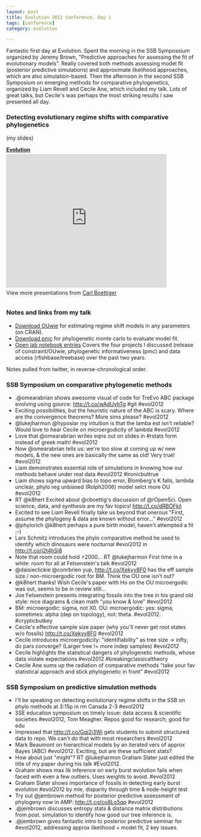```yaml
---
layout: post
title: Evolution 2012 Conference, Day 1
tags: [conference]
category: evolution

---
```


Fantastic first day at Evolution.  Spent the morning in the SSB Sympossium organized by Jeremy Brown, "Predictive approaches for assessing the fit of evolutionary models".  Really covered both methods assessing model fit (posterior predictive simulations) and approximate likelihood approaches, which are also simulation-based.  Then the afternoon in the second SSB Symposium on emerging methods for comparative phylogenetics, organized by Liam Revell and Cecile Ane, which included my talk.  Lots of great talks, but Cecile's was perhaps the most striking results I saw presented all day.  

### Detecting evolutionary regime shifts with comparative phylogenetics 

(my slides)

<div style="width:425px" id="__ss_13576088"> <strong style="display:block;margin:12px 0 4px"><a href="http://www.slideshare.net/cboettig/evolution-13576088" title="Evolution" target="_blank">Evolution</a></strong> <iframe src="http://www.slideshare.net/slideshow/embed_code/13576088" width="425" height="355" frameborder="0" marginwidth="0" marginheight="0" scrolling="no" style="border:1px solid #CCC;border-width:1px 1px 0" allowfullscreen></iframe> <div style="padding:5px 0 12px"> View more presentations from <a href="http://www.slideshare.net/cboettig" target="_blank">Carl Boettiger</a> </div> </div>

### Notes and links from my talk

* [Download OUwie](cran.r-project.org/web/packages/OUwie/index.html) for estimating regime shift models in any parameters (on CRAN).
* [Download pmc](http://cran.r-project.org/web/packages/pmc/index.html) for phylogenetic monte carlo to evaluate model fit.  
* [Open lab notebook entries](http://www.carlboettiger.info/wordpress/archives/category/phylogenetics) Covers the four projects I discussed (release of constraint/OUwie, phylogenetic informativeness (pmc) and data access (rfishbase/treebase) over the past two years.  


Notes pulled from twitter, in reverse-chronological order.

### SSB Symposium on comparative phylogenetic methods

* .@omearabrian shows awesome visual of code for TreEvo ABC package evolving using gource: http://t.co/wAdUyhTg #git #evol2012
* Exciting possibilities, but the heuristic nature of the ABC is scary.  Where are the convergence theorems? More sims please? #evol2012
* @lukejharmon @hyposlar my intuition is that the lamba est isn't reliable?  Would love to hear Cecile on  microergodicity of lambda #evol2012
* Love that @omearabrian writes eqns out on slides in #rstats form instead of greek math! #evol2012
* Now @omearabrian tells us: we're too slow at coming up w/ new models, &amp; the new ones are basically the same as old! Very true! #evol2012
* Liam demonstrates essential role of simulations in knowing how our methods behave under real data #evol2012 #ironicbuttrue
* Liam shows sigma upward bias to topo error, Blomberg's K falls, lambda unclear, phylo reg unbiased (Rolph2006) model selct more OU #evol2012
* RT @k8hert Excited about @cboettig's discussion of @rOpenSci. Open science, data, and synthesis are my fav topics! http://t.co/dRBOFkil
* Excited to see Liam Revell finally take us beyond that onerous "First, assume the phylogeny &amp; data are known without error..." #evol2012
* @phylorich @k8hert perhaps a pure birth model, haven't attempted a fit ;-)
* Lars Schmitz introduces the phylo comparative method he used to identify which dinosaurs were nocturnal #evol2012 in http://t.co/j2t4hSj8
* Note that room could hold &gt;2000... RT @lukejharmon First time in a while: room for all at Felsenstein's talk #evol2012
* @daisieclickie @conrbrien yup, http://t.co/Xekyy8F0 has the eff sample size / non-microergodic root for BM.  Think the OU one isn't out?
* @k8hert thanks! Wish Cecile's paper with Ho on the OU microergodic was out, seems to be in review still...
* Joe Felsenstein presents integrating fossils into the tree in his grand old style: nice diagrams &amp;  clean math "you know &amp; love" #evol2012
* BM:  microergodic: sigma, not X0. OU: microergodic: yes: sigma, sometimes: alpha (dep on topology), not: theta. #evol2012. #crypticbutkey
* Cecile's effective sample size paper (why you'll never get root states w/o fossils) http://t.co/Xekyy8F0 #evol2012
* Cecile introduces microergodicity: "identifiability" as tree size -&gt; infty, do pars converge?  (Larger tree != more indep samples) #evol2012
* Cecile highlights the statistical dangers of phylogenetic methods, whose data violate expectations #evol2012 #breakingclassicaltheory
* Cecile Ane sums up the radiation of comparative methods "take your fav statistical approach and stick phylogenetic in front" #evol2012

### SSB Symposium on predictive simulation methods

* I'll be speaking on detecting evolutionary regime shifts in the SSB on phylo methods at 3:15p in rm Canada 2-3 #evol2012
* SSE education symposium on timely issue: data access &amp; scientific societies #evol2012, Tom Meagher.  Repos good for research; good for edu
* Impressed that http://t.co/Gqj2i3Wi gets students to submit structured data to repo. We can't do that with most researchers #evol2012
* Mark Beaumont on hierarchical models by an iterated vers of approx Bayes (ABC) #evol2012. Exciting, but are these sufficient stats?
* How about just "might"? RT @lukejharmon Graham Slater just edited the title of my paper during his talk #Evol2012.
* Graham shows max lik inference on early burst evolution fails when faced with even a few outliers.  Uses weights to avoid. #evol2012
* Graham Slater shows importance of fossils in detecting early burst evolution #evol2012 by mle, disparity through time &amp; node-height test
* Try out @jembrown method for posterior predictive assessment of phylogeny now in AMP: http://t.co/co8Lo5qp #evol2012
* .@jembrown discusses entropy stats &amp; distance matrix distributions from post. simulation to identify how good our tree inference is.
* .@jembrown gives fantastic intro to posterior predictive seminar for #evol2012, addressing approx likelihood + model fit, 2 key issues.



